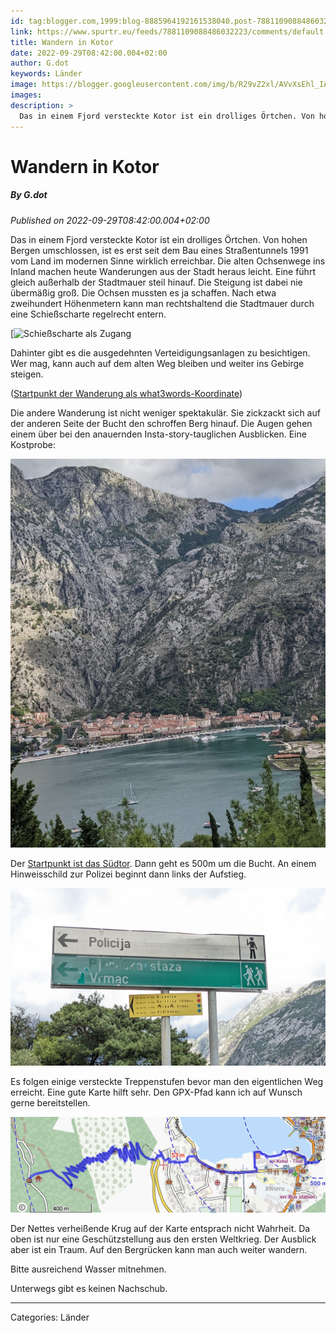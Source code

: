 ```yaml
---
id: tag:blogger.com,1999:blog-8885964192161538040.post-7881109088486032223
link: https://www.spurtr.eu/feeds/7881109088486032223/comments/default
title: Wandern in Kotor
date: 2022-09-29T08:42:00.004+02:00
author: G.dot
keywords: Länder
image: https://blogger.googleusercontent.com/img/b/R29vZ2xl/AVvXsEhl_IAMjT5SwrP_y0yvW_lSonsQvYuOFgVXk4aNcHv8WuVQursUY56OiqKf8fw2RS1RmaCPFn8hW45CVt3vBaUtpVhyhwY6QjMXgARTmTTYwy9NSikCh2K-tAlVCisjjgRHQd5EU80xrXE/s72-w225-h400-c/1664303655370764-0.png
images: 
description: >
  Das in einem Fjord versteckte Kotor ist ein drolliges Örtchen. Von hohen Bergen umschlossen, ist es erst seit dem Bau eines Straßentunnels 1991 vom Land im modernen Sinne wirklich erreichbar. Die alten Ochsenwege ins Inland machen heute Wanderungen aus der Stadt heraus leicht. Eine führt gleich außerhalb der Stadtmauer steil
---
```

# Wandern in Kotor
##### By G.dot
_Published on 2022-09-29T08:42:00.004+02:00_

Das in einem Fjord versteckte Kotor ist ein drolliges Örtchen. Von hohen Bergen umschlossen, ist es erst seit dem Bau eines Straßentunnels 1991 vom Land im modernen Sinne wirklich erreichbar. Die alten Ochsenwege ins Inland machen heute Wanderungen aus der Stadt heraus leicht. Eine führt gleich außerhalb der Stadtmauer steil hinauf. Die Steigung ist dabei nie übermäßig groß. Die Ochsen mussten es ja schaffen. Nach etwa zweihundert Höhenmetern kann man rechtshaltend die Stadtmauer durch eine Schießscharte regelrecht entern. 

[![Schießscharte als Zugang](pics/1664303655370764-0.png)

Dahinter gibt es die ausgedehnten Verteidigungsanlagen zu besichtigen. Wer mag, kann auch auf dem alten Weg bleiben und weiter ins Gebirge steigen.

([Startpunkt der Wanderung als what3words-Koordinate](https://w3w.co/beschaffen.sachbuch.erstellen))

Die andere Wanderung ist nicht weniger spektakulär. Sie zickzackt sich auf der anderen Seite der Bucht den schroffen Berg hinauf. Die Augen gehen einem über bei den anauernden Insta-story-tauglichen Ausblicken. Eine Kostprobe:

[![](pics/1664303650962268-1.png)](pics/1664303650962268-1.png)

Der [Startpunkt ist das Südtor](https://w3w.co/heimatforscher.uhrmacher.schwester). Dann geht es 500m um die Bucht. An einem Hinweisschild zur Polizei beginnt dann links der Aufstieg.

[![](pics/1664303646526472-2.png)](pics/1664303646526472-2.png)

Es folgen einige versteckte Treppenstufen bevor man den eigentlichen Weg erreicht. Eine gute Karte hilft sehr. Den GPX-Pfad kann ich auf Wunsch gerne bereitstellen.

[![](pics/1664303641606161-3.png)](pics/1664303641606161-3.png)

Der Nettes verheißende Krug auf der Karte entsprach nicht Wahrheit. Da oben ist nur eine Geschützstellung aus den ersten Weltkrieg. Der Ausblick aber ist ein Traum. Auf den Bergrücken kann man auch weiter wandern.

Bitte ausreichend Wasser mitnehmen.

Unterwegs gibt es keinen Nachschub.

---
Categories: Länder